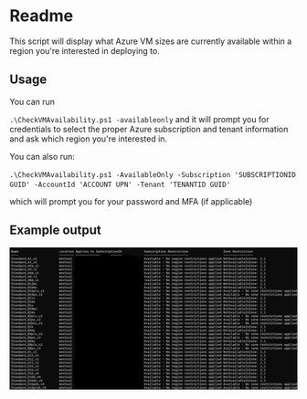 # Readme

This script will display what Azure VM sizes are currently available within a region you're interested in deploying to. 

## Usage

You can run 

`.\CheckVMAvailability.ps1 -availableonly` and it will prompt you for credentials to select the proper Azure subscription and tenant information and ask which region you're interested in.

You can also run:

`.\CheckVMAvailability.ps1 -AvailableOnly -Subscription 'SUBSCRIPTIONID GUID' -AccountId 'ACCOUNT UPN' -Tenant 'TENANTID GUID'`

which will prompt you for your password and MFA (if applicable)

## Example output

![1726526383735](image/readme/1726526383735.png)
